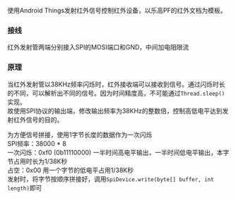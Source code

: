 使用Android Things发射红外信号控制红外设备，以乐高PF的红外文档为模板。

### 接线
红外发射管两端分别接入SPI的MOSI端口和GND，中间加电阻限流

### 原理
当红外发射管以38KHz频率闪烁时，红外接收端可以接收到信号。通过闪烁时长的不同，可以解析出不同的信号。因为时间精度高，不可能通过``Thread.sleep()``实现。  
故使用SPI协议的输出端，修改输出频率为38KHz的整数倍，控制高低电平达到发射红外信号的目的。

为方便信号拼接，使用1字节长度的数据作为一次闪烁  
SPI频率：38000 * 8  
一次闪烁：0xf0 (0b11110000) 一半时间高电平输出，一半时间低电平输出，本字节占用时长为1/38K秒  
占空：0x00 用一个字节的低电平占用1/38K秒  
发射时，将字节按顺序拼接好，调用``SpiDevice.write(byte[] buffer, int length)``即可